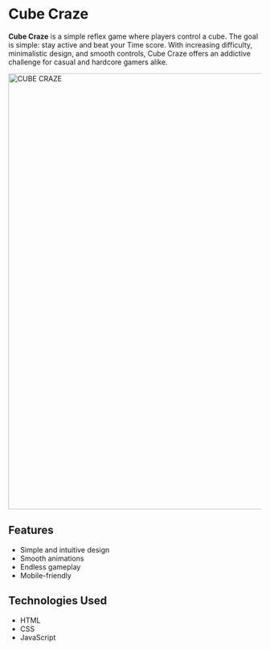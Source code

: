 # Cube Craze

**Cube Craze** is a simple reflex game where players control a cube. The goal is simple: stay active and beat your Time score. With increasing difficulty, minimalistic design, and smooth controls, Cube Craze offers an addictive challenge for casual and hardcore gamers alike.


<img width="790" height="866" alt="CUBE CRAZE" src="https://github.com/user-attachments/assets/19528edd-9df5-49f6-b629-79bc03a30b5c" />


## Features

- Simple and intuitive design
- Smooth animations
- Endless gameplay
- Mobile-friendly

##  Technologies Used

- HTML  
- CSS 
- JavaScript


